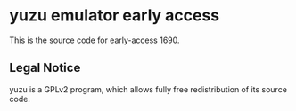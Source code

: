 yuzu emulator early access
=============

This is the source code for early-access 1690.

## Legal Notice

yuzu is a GPLv2 program, which allows fully free redistribution of its source code.